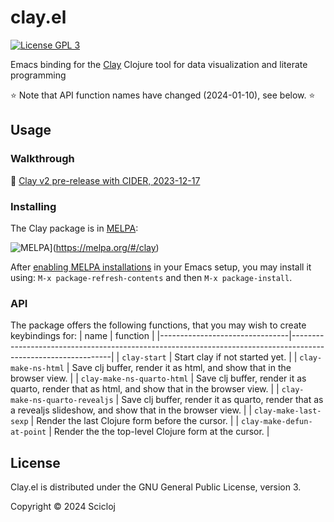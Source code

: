 # clay.el

[![License GPL 3][badge-license]](http://www.gnu.org/licenses/gpl-3.0.txt)

Emacs binding for the [Clay](https://scicloj.github.io/clay) Clojure tool for data visualization and literate programming

:star: Note that API function names have changed (2024-01-10), see below. :star:


## Usage

### Walkthrough

:movie_camera: [Clay v2 pre-release with CIDER, 2023-12-17](https://www.youtube.com/watch?v=fd4kjlws6Ts)

### Installing

The Clay package is in [MELPA](https://melpa.org/):

![MELPA](https://melpa.org/packages/clay-badge.svg)](https://melpa.org/#/clay)

After [enabling MELPA installations](https://github.com/melpa/melpa?tab=readme-ov-file#usage) in your Emacs setup, you may install it using: `M-x package-refresh-contents` and then `M-x package-install`.

### API
  
  The package offers the following functions, that you may wish to create keybindings for:
  | name                           | function                                                                                                      |
  |--------------------------------|---------------------------------------------------------------------------------------------------------------|
  | `clay-start`                   | Start clay if not started yet.                                                                                |
  | `clay-make-ns-html`            | Save clj buffer, render it as html, and show that in the browser view.                                        |
  | `clay-make-ns-quarto-html`     | Save clj buffer, render it as quarto, render that as html, and show that in the browser view.                 |
  | `clay-make-ns-quarto-revealjs` | Save clj buffer, render it as quarto, render that as a revealjs slideshow, and show that in the browser view. |
  | `clay-make-last-sexp`          | Render the last Clojure form before the cursor.                                                               |
  | `clay-make-defun-at-point`     | Render the the top-level Clojure form at the cursor.                                                          |

## License

Clay.el is distributed under the GNU General Public License, version 3.

Copyright © 2024 Scicloj

[badge-license]: https://img.shields.io/badge/license-GPL_3-green.svg
